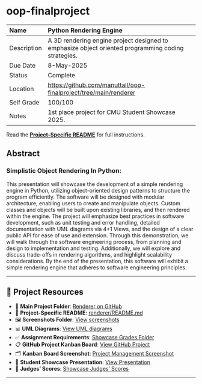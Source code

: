 # oop-finalproject

| Name | Python Rendering Engine |
| :--- | :--- |
| Description | A 3D rendering engine project designed to emphasize object oriented programming coding strategies. |
| Due Date | 8-May-2025 |
| Status | Complete |
| Location | https://github.com/manuttall/oop-finalproject/tree/main/renderer|
| Self Grade | 100/100 |
| Notes | 1st place project for CMU Student Showcase 2025. |

Read the **[Project-Specific README](https://github.com/manuttall/oop-finalproject/blob/main/renderer/README.md)** for full instructions.

## Abstract

### Simplistic Object Rendering In Python:

This presentation will showcase the development of a simple rendering engine in Python, utilizing object-oriented design patterns to structure the program efficiently. The software will be designed with modular architecture, enabling users to create and manipulate objects. Custom classes and objects will be built upon existing libraries, and then rendered within the engine. The project will emphasize best practices in software development, such as unit testing and error handling, detailed documentation with UML diagrams via 4+1 Views, and the design of a clear public API for ease of use and extension. Through this demonstration, we will walk through the software engineering process, from planning and design to implementation and testing. Additionally, we will explore and discuss trade-offs in rendering algorithms, and highlight scalability considerations. By the end of the presentation, this software will exhibit a simple rendering engine that adheres to software engineering principles.

---

## 🔗 Project Resources

- 🔧 **Main Project Folder**: [Renderer on GitHub](https://github.com/manuttall/oop-finalproject/tree/main/renderer)
- 📄 **Project-Specific README**: [renderer/README.md](https://github.com/manuttall/oop-finalproject/blob/main/renderer/README.md)
- 🖼️ **Screenshots Folder**: [View screenshots](https://github.com/manuttall/oop-finalproject/tree/main/screenshots)
- 📊 **UML Diagrams**: [View UML diagrams](https://github.com/manuttall/oop-finalproject/tree/main/renderer/uml/img)
- ✅ **Assignment Requirements**: [Showcase Grades Folder](https://github.com/manuttall/oop-finalproject/tree/main/showcase-grades)
- 📋 **GitHub Project Kanban Board**: [View GitHub Project](https://github.com/users/manuttall/projects/1/views/1)
- 🗂️ **Kanban Board Screenshot**: [Project Management Screenshot](https://github.com/manuttall/oop-finalproject/tree/main/showcase-grades/project-management)
- 🎤 **Student Showcase Presentation**: [View Presentation](https://github.com/manuttall/oop-finalproject/tree/main/showcase-grades/presentation)
- 🏅 **Judges’ Scores**: [Showcase Judges’ Scores](https://github.com/manuttall/oop-finalproject/tree/main/showcase-grades/judge-scores)

---